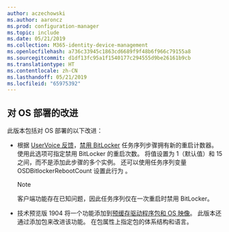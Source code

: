 ```yaml
---
author: aczechowski
ms.author: aaroncz
ms.prod: configuration-manager
ms.topic: include
ms.date: 05/21/2019
ms.collection: M365-identity-device-management
ms.openlocfilehash: a736c33945c1863cd6689f9f48b6f966c79155a8
ms.sourcegitcommit: d1df13fc95a1f1540177c294555d9be26161b9cb
ms.translationtype: HT
ms.contentlocale: zh-CN
ms.lasthandoff: 05/21/2019
ms.locfileid: "65975392"
---
```

## <a name="bkmk_osd"></a>对 OS 部署的改进

<!--4512937,4224642-->

此版本包括对 OS 部署的以下改进：

- 根据 [UserVoice 反馈](https://configurationmanager.uservoice.com/forums/300492-ideas/suggestions/18951715-add-reboot-count-functionality-to-the-disable-bitl)，[禁用 BitLocker](/sccm/osd/understand/task-sequence-steps#BKMK_DisableBitLocker) 任务序列步骤拥有新的重启计数器。 使用此选项可指定禁用 BitLocker 的重启次数。 将值设置为 1（默认值）和 15 之间，而不是添加此步骤的多个实例。 还可以使用任务序列变量 OSDBitlockerRebootCount 设置此行为  。

    > [!Note]  
    > 客户端功能存在已知问题，因此任务序列仅在一次重启时禁用 BitLocker。  

- 技术预览版 1904 将一个功能添加到[预缓存驱动程序包和 OS 映像](/sccm/core/get-started/2019/technical-preview-1904#bkmk_precache)。 此版本还通过添加包来改进该功能。 在包属性上指定包的体系结构和语言。
